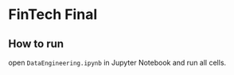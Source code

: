 # FinTech Final

## How to run

open `DataEngineering.ipynb` in Jupyter Notebook and run all cells.
